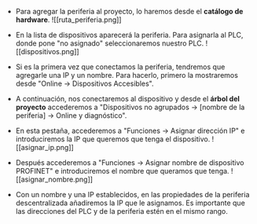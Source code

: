 - Para agregar la periferia al proyecto, lo haremos desde el **catálogo de hardware**.
![[ruta_periferia.png]]

- En la lista de dispositivos aparecerá la periferia. Para asignarla al PLC, donde pone "no asignado" seleccionaremos nuestro PLC.
![[dispositivos.png]]

- Si es la primera vez que conectamos la periferia, tendremos que agregarle una IP y un nombre. Para hacerlo, primero la mostraremos desde "Online -> Dispositivos Accesibles".
- A continuación, nos conectaremos al dispositivo y desde el **árbol del proyecto** accederemos a "Dispositivos no agrupados -> \[nombre de la periferia] -> Online y diagnóstico".
- En esta pestaña, accederemos a "Funciones -> Asignar dirección IP" e introduciremos la IP que queremos que tenga el dispositivo.
![[asignar_ip.png]]
- Después accederemos a "Funciones -> Asignar nombre de dispositivo PROFINET" e introduciremos el nombre que queramos que tenga.
![[asignar_nombre.png]]

- Con un nombre y una IP establecidos, en las propiedades de la periferia descentralizada añadiremos la IP que le asignamos. Es importante que las direcciones del PLC y de la periferia estén en el mismo rango.